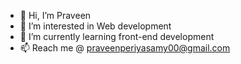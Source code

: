 - 👋 Hi, I’m Praveen
- 👀 I’m interested in Web development
- 🌱 I’m currently learning front-end development
- 📫 Reach me @ praveenperiyasamy00@gmail.com

<!---
Praveen-ps/Praveen-ps is a ✨ special ✨ repository because its `README.md` (this file) appears on your GitHub profile.
You can click the Preview link to take a look at your changes.
--->
